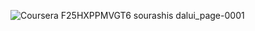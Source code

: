 ![Coursera F25HXPPMVGT6 sourashis dalui_page-0001](https://github.com/user-attachments/assets/ca7b5241-9a4c-447c-ad52-1ed7a3195db3)
